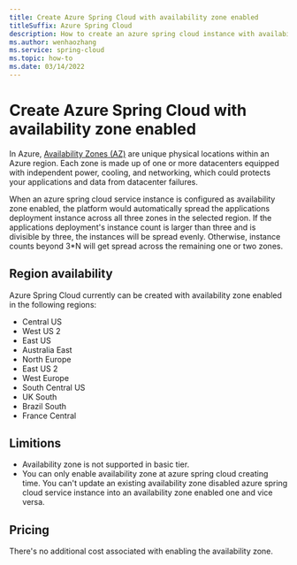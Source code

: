 ```yaml
---
title: Create Azure Spring Cloud with availability zone enabled
titleSuffix: Azure Spring Cloud
description: How to create an azure spring cloud instance with availability zone enabled.
ms.author: wenhaozhang
ms.service: spring-cloud
ms.topic: how-to
ms.date: 03/14/2022
---
```

# Create Azure Spring Cloud with availability zone enabled

In Azure, [Availability Zones (AZ)](../availability-zones/az-overview.md) are unique physical locations within an Azure region. Each zone is made up of one or more datacenters equipped with independent power, cooling, and networking, which could protects your applications and data from datacenter failures.

When an azure spring cloud service instance is configured as availability zone enabled, the platform would automatically spread the applications deployment instance across all three zones in the selected region. If the applications deployment's instance count is larger than three and is divisible by three, the instances will be spread evenly. Otherwise, instance counts beyond 3*N will get spread across the remaining one or two zones.

## Region availability

Azure Spring Cloud currently can be created with availability zone enabled in the following regions:
- Central US
- West US 2
- East US
- Australia East
- North Europe
- East US 2
- West Europe
- South Central US
- UK South
- Brazil South
- France Central

## Limitions

- Availability zone is not supported in basic tier.
- You can only enable availability zone at azure spring cloud creating time. You can't update an existing availability zone disabled azure spring cloud service instance into an availability zone enabled one and vice versa.


## Pricing

There's no additional cost associated with enabling the availability zone.